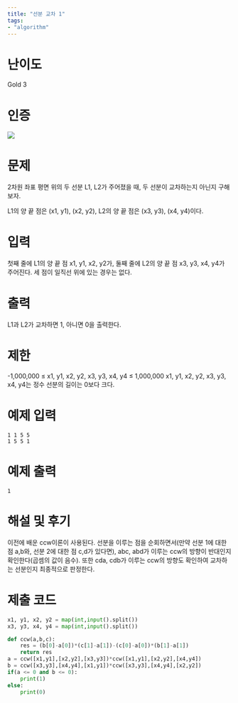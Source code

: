```yaml
---
title: "선분 교차 1"
tags:
- "algorithm"
---
```


# 난이도
Gold 3

# 인증
![](https://bmchun00.github.io/assets/algo/week3-4.png)

# 문제
2차원 좌표 평면 위의 두 선분 L1, L2가 주어졌을 때, 두 선분이 교차하는지 아닌지 구해보자.

L1의 양 끝 점은 (x1, y1), (x2, y2), L2의 양 끝 점은 (x3, y3), (x4, y4)이다.

# 입력
첫째 줄에 L1의 양 끝 점 x1, y1, x2, y2가, 둘째 줄에 L2의 양 끝 점 x3, y3, x4, y4가 주어진다. 세 점이 일직선 위에 있는 경우는 없다.

# 출력
L1과 L2가 교차하면 1, 아니면 0을 출력한다.

# 제한
-1,000,000 ≤ x1, y1, x2, y2, x3, y3, x4, y4 ≤ 1,000,000
x1, y1, x2, y2, x3, y3, x4, y4는 정수
선분의 길이는 0보다 크다.

# 예제 입력
```
1 1 5 5
1 5 5 1
```

# 예제 출력
```
1
```

# 해설 및 후기
이전에 배운 ccw이론이 사용된다. 선분을 이루는 점을 순회하면서(만약 선분 1에 대한 점 a,b와, 선분 2에 대한 점 c,d가 있다면), abc, abd가 이루는 ccw의 방향이 반대인지 확인한다(곱셈의 값이 음수). 또한 cda, cdb가 이루는 ccw의 방향도 확인하여 교차하는 선분인지 최종적으로 판정한다.

# 제출 코드
```py
x1, y1, x2, y2 = map(int,input().split())
x3, y3, x4, y4 = map(int,input().split())

def ccw(a,b,c):
    res = (b[0]-a[0])*(c[1]-a[1])-(c[0]-a[0])*(b[1]-a[1])
    return res
a = ccw([x1,y1],[x2,y2],[x3,y3])*ccw([x1,y1],[x2,y2],[x4,y4])
b = ccw([x3,y3],[x4,y4],[x1,y1])*ccw([x3,y3],[x4,y4],[x2,y2])
if(a <= 0 and b <= 0):
    print(1)
else:
    print(0)
```